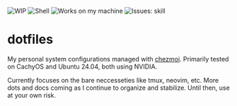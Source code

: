 ![WIP](https://img.shields.io/badge/status-WIP-orange?style=flat-square) ![Shell](https://img.shields.io/badge/shell-bash-green?style=flat-square) ![Works on my machine](https://img.shields.io/badge/works%20on-my%20machine-blue?style=flat-square) ![Issues: skill](https://img.shields.io/badge/issues-skill-red?style=flat-square) 

# dotfiles

My personal system configurations managed with [chezmoi](https://chezmoi.io). Primarily tested on CachyOS and Ubuntu 24.04, both using NVIDIA.

Currently focuses on the bare neccesseties like tmux, neovim, etc. More dots and docs coming as I continue to organize and stabilize. Until then, use at your own risk. 
